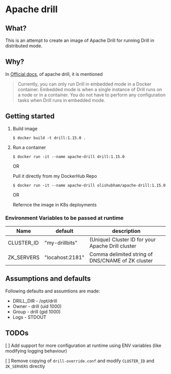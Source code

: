 # **Apache drill**

## What?

This is an attempt to create an image of Apache Drill for running Drill in distributed mode.

## Why?

In [Official docs](https://drill.apache.org/docs/runaning-drill-on-docker), of apache drill, it is mentioned 
> Currently, you can only run Drill in embedded mode in a Docker container. Embedded mode is when a single instance of Drill runs on a node or in a container. You do not have to perform any configuration tasks when Drill runs in embedded mode.


## **Getting started**

1. Build image 

    `$ docker build -t drill:1.15.0 .`

2. Run a container

    `$ docker run -it --name apache-drill drill:1.15.0 `

    OR
    
    Pull it directly from my DockerHub Repo
    
    `$ docker run -it --name apache-drill olishubham/apache-drill:1.15.0 `

    OR 

    Refernce the image in K8s deployments


### **Environment Variables to be passed at runtime**

| Name        | default          | description                                       |
| ----------- | ---------------- | ------------------------------------------------- |
| CLUSTER_ID  | "my-drillbits"   | (Unique) Cluster ID for your Apache Drill cluster |
| ZK_SERVERS  | "locahost:2181"  | Comma delimited string of DNS/CNAME of ZK cluster |



## **Assumptions and defaults**
Following defaults and assumtions are made:
- DRILL_DIR - /opt/drill
- Owner - drill (uid 1000)
- Group - drill (gid 1000)
- Logs - STDOUT



## **TODOs**

[ ] Add support for more configuration at runtime using ENV variables (like modifying logging behaviour)

[ ] Remove copying of `drill-override.conf` and modify `CLUSTER_ID` and `ZK_SERVERS` directly

